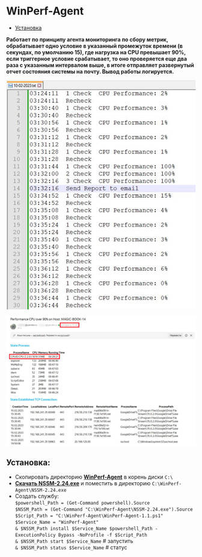 # WinPerf-Agent

- [Установка](#Установка)

**Работает по принципу агента мониторинга по сбору метрик, обрабатывает одно условие в указанный промежуток времени (в секундах, по умолчанию 15), где нагрузка на CPU превышает 90%,  если триггерное условие срабатывает, то оно проверяется еще два раза с указанным интервалом выше, в итоге отправляет развернутый отчет состояния системы на почту. Вывод работы логируется.** 

![Image alt](https://github.com/Lifailon/WinPerf-Agent/blob/rsa/Screen/Logs.jpg)

![Image alt](https://github.com/Lifailon/WinPerf-Agent/blob/rsa/Screen/Report.jpg)

## Установка:

* Скопировать директорию **[WinPerf-Agent](https://github.com/Lifailon/WinPerf-Agent/releases)** в корень диски `C:\`
* **[Скачать NSSM-2.24.exe](https://www.nssm.cc/download)** и поместить в директорию `C:\WinPerf-Agent\NSSM-2.24.exe`
* Создать службу: \
`$powershell_Path = (Get-Command powershell).Source` \
`$NSSM_Path = (Get-Command "C:\WinPerf-Agent\NSSM-2.24.exe").Source` \
`$Script_Path = "C:\WinPerf-Agent\WinPerf-Agent-1.1.ps1"` \
`$Service_Name = "WinPerf-Agent"` \
`& $NSSM_Path install $Service_Name $powershell_Path -ExecutionPolicy Bypass -NoProfile -f $Script_Path` \
`& $NSSM_Path start $Service_Name` # запустить \
`& $NSSM_Path status $Service_Name` # статус
